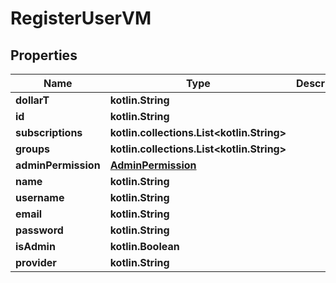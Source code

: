 
# RegisterUserVM

## Properties
Name | Type | Description | Notes
------------ | ------------- | ------------- | -------------
**dollarT** | **kotlin.String** |  | 
**id** | **kotlin.String** |  |  [optional]
**subscriptions** | **kotlin.collections.List&lt;kotlin.String&gt;** |  |  [optional]
**groups** | **kotlin.collections.List&lt;kotlin.String&gt;** |  |  [optional]
**adminPermission** | [**AdminPermission**](AdminPermission.md) |  |  [optional]
**name** | **kotlin.String** |  |  [optional]
**username** | **kotlin.String** |  |  [optional]
**email** | **kotlin.String** |  |  [optional]
**password** | **kotlin.String** |  |  [optional]
**isAdmin** | **kotlin.Boolean** |  |  [optional]
**provider** | **kotlin.String** |  |  [optional]



